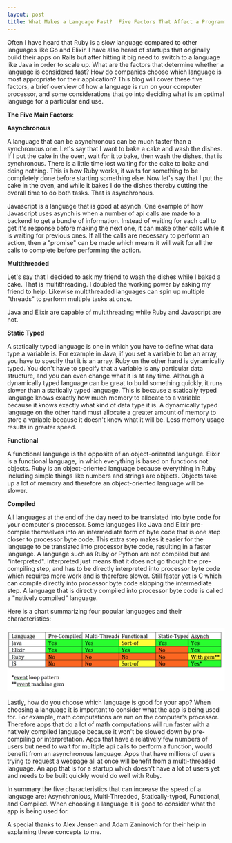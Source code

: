 ```yaml
---
layout: post
title: What Makes a Language Fast?  Five Factors That Affect a Programming Language's Speed
---
```


Often I have heard that Ruby is a slow language compared to other languages like Go and Elixir.  I have also heard of startups that originally build their apps on Rails but after hitting it big need to switch to a language like Java in order to scale up.  What are the factors that determine whether a language is considered fast?  How do companies choose which language is most appropriate for their application?  This blog will cover these five factors, a brief overview of how a language is run on your computer processor, and some considerations that go into deciding what is an optimal language for a particular end use.

__The Five Main Factors__:

__Asynchronous__

A language that can be asynchronous can be much faster than a synchronous one.  Let's say that I want to bake a cake and wash the dishes.  If I put the cake in the oven, wait for it to bake, then wash the dishes, that is synchronous.  There is a little time lost waiting for the cake to bake and doing nothing.  This is how Ruby works, it waits for something to be completely done before starting something else.  Now let's say that I put the cake in the oven, and while it bakes I do the dishes thereby cutting the overall time to do both tasks.  That is asynchronous.

Javascript is a language that is good at asynch.  One example of how Javascript uses asynch is when a number of api calls are made to a backend to get a bundle of information.  Instead of waiting for each call to get it's response before making the next one, it can make other calls while it is waiting for previous ones.  If all the calls are necessary to perform an action, then a "promise" can be made which means it will wait for all the calls to complete before performing the action.

__Multithreaded__

Let's say that I decided to ask my friend to wash the dishes while I baked a cake.  That is multithreading.  I doubled the working power by asking my friend to help.  Likewise multithreaded languages can spin up multiple "threads" to perform multiple tasks at once.

Java and Elixir are capable of multithreading while Ruby and Javascript are not.

__Static Typed__

A statically typed language is one in which you have to define what data type a variable is.  For example in Java, if you set a variable to be an array, you have to specify that it is an array.  Ruby on the other hand is dynamically typed.  You don't have to specify that a variable is any particular data structure, and you can even change what it is at any time.  Although a dynamically typed language can be great to build something quickly, it runs slower than a statically typed language.  This is because a statically typed language knows exactly how much memory to allocate to a variable because it knows exactly what kind of data type it is.  A dynamically typed language on the other hand must allocate a greater amount of memory to store a variable because it doesn't know what it will be.  Less memory usage results in greater speed.

__Functional__

A functional language is the opposite of an object-oriented language.  Elixir is a functional language, in which everything is based on functions not objects.  Ruby is an object-oriented language because everything in Ruby including simple things like numbers and strings are objects.  Objects take up a lot of memory and therefore an object-oriented language will be slower.

__Compiled__

All languages at the end of the day need to be translated into byte code for your computer's processor.  Some languages like Java and Elixir pre-compile themselves into an intermediate form of byte code that is one step closer to processor byte code.  This extra step makes it easier for the language to be translated into processor byte code, resulting in a faster language.  A language such as Ruby or Python are not compiled but are "interpreted".  Interpreted just means that it does not go though the pre-compiling step, and has to be directly interpreted into processor byte code which requires more work and is therefore slower.  Still faster yet is C which can compile directly into processor byte code skipping the intermediate step.  A language that is directly compiled into processor byte code is called a "natively compiled" language.

Here is a chart summarizing four popular languages and their characteristics:

![Chart](./public/chart.png)

Lastly, how do you choose which language is good for your app?  When choosing a language it is important to consider what the app is being used for.  For example, math computations are run on the computer's processor.  Therefore apps that do a lot of math computations will run faster with a natively compiled language because it won't be slowed down by pre-compiling or interpretation.  Apps that have a relatively few numbers of users but need to wait for multiple api calls to perform a function, would benefit from an asynchronous language.  Apps that have millions of users trying to request a webpage all at once will benefit from a multi-threaded language.  An app that is for a startup which doesn't have a lot of users yet and needs to be built quickly would do well with Ruby.

In summary the five characteristics that can increase the speed of a language are: Asynchronious, Multi-Threaded, Statically-typed, Functional, and Compiled.  When choosing a language it is good to consider what the app is being used for.

A special thanks to Alex Jensen and Adam Zaninovich for their help in explaining these concepts to me.
